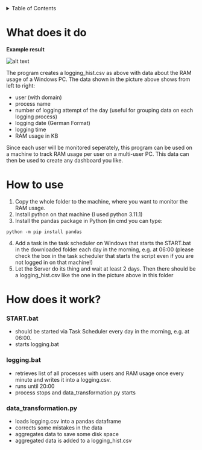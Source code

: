<!-- TABLE OF CONTENTS -->
<details>
  <summary>Table of Contents</summary>
  <ol>
    <li>
      <a href="#what-does-it-do">What does it do</a>
      <ul>
        <li><a href="#Example-result">Example result</a></li>
      </ul>
    </li>
    <li><a href="#how-to-use">How to use</a></li>
    <li><a href="#how-does-it-work">How does it work?</a></li>
      <ul>
        <li><a href="#START.bat">START.bat</a></li>
        <li><a href="#logging.bat">logging.bat</a></li>
        <li><a href="#data_transformation.py">data_transformation.py</a></li>
      </ul>
  </ol>
</details>

# What does it do

**Example result**

![alt text](https://github.com/JaredBeluzi/Windows-RAM-Monitoring/blob/main/logging_hist.png?raw=true)

The program creates a logging_hist.csv as above with data about the RAM usage of a Windows PC.
The data shown in the picture above shows from left to right:
- user (with domain)
- process name
- number of logging attempt of the day (useful for grouping data on each logging process)
- logging date (German Format)
- logging time
- RAM usage in KB

Since each user will be monitored seperately, this program can be used on a machine to track RAM usage per user on a multi-user PC.
This data can then be used to create any dashboard you like.

# How to use

1. Copy the whole folder to the machine, where you want to monitor the RAM usage.
2. Install python on that machine (I used python 3.11.1)
3. Install the pandas package in Python (in cmd you can type:
```batch
python -m pip install pandas
```
4. Add a task in the task scheduler on Windows that starts the START.bat in the downloaded folder each day in the morning, e.g. at 06:00 
(please check the box in the task scheduler that starts the script even if you are not logged in on that machine!)
5. Let the Server do its thing and wait at least 2 days. Then there should be a logging_hist.csv like the one in the picture above in this folder


# How does it work?

### START.bat

- should be started via Task Scheduler every day in the morning, e.g. at 06:00.
- starts logging.bat

### logging.bat

- retrieves list of all processes with users and RAM usage once every minute and writes it into a logging.csv.
- runs until 20:00
- process stops and data_transformation.py starts

### data_transformation.py

- loads logging.csv into a pandas dataframe
- corrects some mistakes in the data
- aggregates data to save some disk space
- aggregated data is added to a logging_hist.csv
